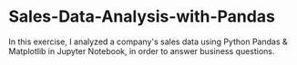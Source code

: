 # Sales-Data-Analysis-with-Pandas
In this exercise, I analyzed a company's sales data using Python Pandas &amp; Matplotlib in Jupyter Notebook, in order to answer business questions.
